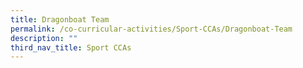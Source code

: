 ```yaml
---
title: Dragonboat Team
permalink: /co-curricular-activities/Sport-CCAs/Dragonboat-Team
description: ""
third_nav_title: Sport CCAs
---
```

